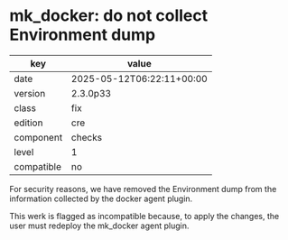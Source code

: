 [//]: # (werk v2)
# mk_docker: do not collect Environment dump

key        | value
---------- | ---
date       | 2025-05-12T06:22:11+00:00
version    | 2.3.0p33
class      | fix
edition    | cre
component  | checks
level      | 1
compatible | no

For security reasons, we have removed the Environment dump
from the information collected by the docker agent plugin.

This werk is flagged as incompatible because, to apply the changes,
the user must redeploy the mk_docker agent plugin.
